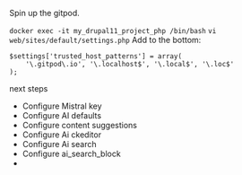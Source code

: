 
Spin up the gitpod.


`docker exec -it my_drupal11_project_php /bin/bash`
`vi web/sites/default/settings.php`
Add to the bottom: 
````
$settings['trusted_host_patterns'] = array(                                                                                                                
    '\.gitpod\.io', '\.localhost$', '\.local$', '\.loc$'                                                                                                   
);
````
next steps

- Configure Mistral key
- Configure AI defaults
- Configure content suggestions
- Configure Ai ckeditor
- Configure Ai search
- Configure ai_search_block
- 
